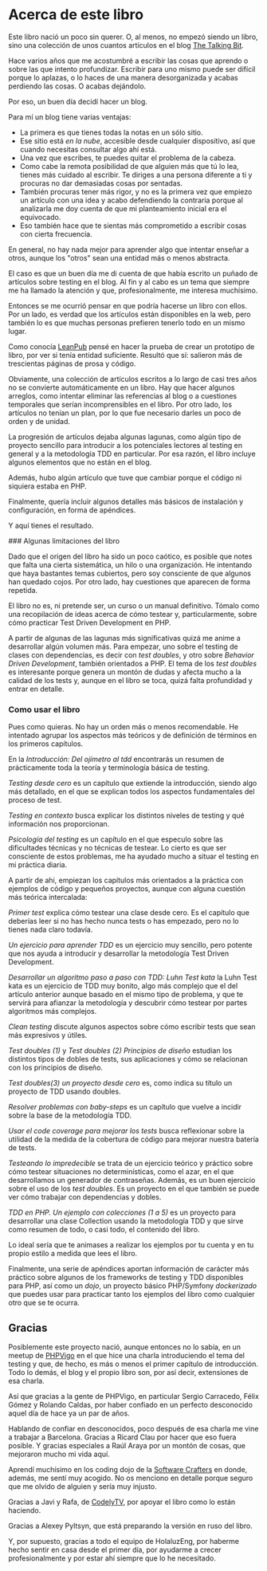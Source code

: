 # Acerca de este libro

Este libro nació un poco sin querer. O, al menos, no empezó siendo un libro, sino una colección de unos cuantos artículos en el blog [The Talking Bit](https://franiglesias.github.io).

Hace varios años que me acostumbré a escribir las cosas que aprendo o sobre las que intento profundizar. Escribir para uno mismo puede ser difícil porque lo aplazas, o lo haces de una manera desorganizada y acabas perdiendo las cosas. O acabas dejándolo.

Por eso, un buen día decidí hacer un blog. 

Para mí un blog tiene varias ventajas:

* La primera es que tienes todas la notas en un sólo sitio.
* Ese sitio está *en la nube*, accesible desde cualquier dispositivo, así que cuando necesitas consultar algo ahí está.
* Una vez que escribes, te puedes quitar el problema de la cabeza.
* Como cabe la remota posibilidad de que alguien más que tú lo lea, tienes más cuidado al escribir. Te diriges a una persona diferente a ti y procuras no dar demasiadas cosas por sentadas.
* También procuras tener más rigor, y no es la primera vez que empiezo un artículo con una idea y acabo defendiendo la contraria porque al analizarla me doy cuenta de que mi planteamiento inicial era el equivocado.
* Eso también hace que te sientas más comprometido a escribir cosas con cierta frecuencia.

En general, no hay nada mejor para aprender algo que intentar enseñar a otros, aunque los "otros" sean una entidad más o menos abstracta.

El caso es que un buen día me di cuenta de que había escrito un puñado de artículos sobre testing en el blog. Al fin y al cabo es un tema que siempre me ha llamado la atención y que, profesionalmente, me interesa muchísimo.

Entonces se me ocurrió pensar en que podría hacerse un libro con ellos. Por un lado, es verdad que los artículos están disponibles en la web, pero también lo es que muchas personas prefieren tenerlo todo en un mismo lugar.

Como conocía [LeanPub](https://leanpub.com) pensé en hacer la prueba de crear un prototipo de libro, por ver si tenía entidad suficiente. Resultó que sí: salieron más de trescientas páginas de prosa y código.

Obviamente, una colección de artículos escritos a lo largo de casi tres años no se convierte automáticamente en un libro. Hay que hacer algunos arreglos, como intentar eliminar las referencias al blog o a cuestiones temporales que serían incomprensibles en el libro. Por otro lado, los artículos no tenían un plan, por lo que fue necesario darles un poco de orden y de unidad.

La progresión de artículos dejaba algunas lagunas, como algún tipo de proyecto sencillo para introducir a los potenciales lectores al testing en general y a la metodología TDD en particular. Por esa razón, el libro incluye algunos elementos que no están en el blog.

Además, hubo algún artículo que tuve que cambiar porque el código ni siquiera estaba en PHP.

Finalmente, quería incluir algunos detalles más básicos de instalación y configuración, en forma de apéndices.

Y aquí tienes el resultado.

### Algunas limitaciones del libro

Dado que el origen del libro ha sido un poco caótico, es posible que notes que falta una cierta sistemática, un hilo o una organización. He intentando que haya bastantes temas cubiertos, pero soy consciente de que algunos han quedado cojos. Por otro lado, hay cuestiones que aparecen de forma repetida.

El libro no es, ni pretende ser, un curso o un manual definitivo. Tómalo como una recopilación de ideas acerca de cómo testear y, particularmente, sobre cómo practicar Test Driven Development en PHP.

A partir de algunas de las lagunas más significativas quizá me anime a desarrollar algún volumen más. Para empezar, uno sobre el testing de clases con dependencias, es decir con *test doubles*, y otro sobre *Behavior Driven Development*, también orientados a PHP. El tema de los *test doubles* es interesante porque genera un montón de dudas y afecta mucho a la calidad de los tests y, aunque en el libro se toca, quizá falta profundidad y entrar en detalle.

### Como usar el libro

Pues como quieras. No hay un orden más o menos recomendable. He intentado agrupar los aspectos más teóricos y de definición de términos en los primeros capítulos. 

En la *Introducción: Del ojímetro al tdd* encontrarás un resumen de prácticamente toda la teoría y terminología básica de testing.

*Testing desde cero* es un capítulo que extiende la introducción, siendo algo más detallado, en el que se explican todos los aspectos fundamentales del proceso de test.

*Testing en contexto* busca explicar los distintos niveles de testing y qué información nos proporcionan.

*Psicología del testing* es un capítulo en el que especulo sobre las dificultades técnicas y no técnicas de testear. Lo cierto es que ser consciente de estos problemas, me ha ayudado mucho a situar el testing en mi práctica diaria. 

A partir de ahi, empiezan los capítulos más orientados a la práctica con ejemplos de código y pequeños proyectos, aunque con alguna cuestión más teórica intercalada:

*Primer test* explica cómo testear una clase desde cero. Es el capítulo que deberías leer si no has hecho nunca tests o has empezado, pero no lo tienes nada claro todavía.

*Un ejercicio para aprender TDD* es un ejercicio muy sencillo, pero potente que nos ayuda a introducir y desarrollar la metodología Test Driven Development.

*Desarrollar un algoritmo paso a paso con TDD: Luhn Test kata* la Luhn Test kata es un ejercicio de TDD muy bonito, algo más complejo que el del artículo anterior aunque basado en el mismo tipo de problema, y que te servirá para afianzar la metodología y descubrir cómo testear por partes algoritmos más complejos.

*Clean testing* discute algunos aspectos sobre cómo escribir tests que sean más expresivos y útiles.

*Test doubles (1)* y *Test doubles (2) Principios de diseño* estudian los distintos tipos de dobles de tests, sus aplicaciones y cómo se relacionan con los principios de diseño.

*Test doubles(3) un proyecto desde cero* es, como indica su título un proyecto de TDD usando doubles.

*Resolver problemas con baby-steps* es un capítulo que vuelve a incidir sobre la base de la metodología TDD.

*Usar el code coverage para mejorar los tests* busca reflexionar sobre la utilidad de la medida de la cobertura de código para mejorar nuestra batería de tests.

*Testeando lo impredecible* se trata de un ejercicio teórico y práctico sobre cómo testear situaciones no determinísticas, como el azar, en el que desarrollamos un generador de contraseñas. Además, es un buen ejercicio sobre el uso de los *test doubles*. Es un proyecto en el que también se puede ver cómo trabajar con dependencias y dobles.

*TDD en PHP. Un ejemplo con colecciones (1 a 5)* es un proyecto para desarrollar una clase Collection usando la metodología TDD y que sirve como resumen de todo, o casi todo, el contenido del libro.

Lo ideal sería que te animases a realizar los ejemplos por tu cuenta y en tu propio estilo a medida que lees el libro.

Finalmente, una serie de apéndices aportan información de carácter más práctico sobre algunos de los frameworks de testing y TDD disponibles para PHP, así como un *dojo*, un proyecto básico PHP/Symfony *dockerizado* que puedes usar para practicar tanto los ejemplos del libro como cualquier otro que se te ocurra.

## Gracias

Posiblemente este proyecto nació, aunque entonces no lo sabía, en un meetup de [PHPVigo](https://vigotech.org) en el que hice una charla introduciendo el tema del testing y que, de hecho, es más o menos el primer capítulo de introducción. Todo lo demás, el blog y el propio libro son, por así decir, extensiones de esa charla.

Así que gracias a la gente de PHPVigo, en particular Sergio Carracedo, Félix Gómez y Rolando Caldas, por haber confiado en un perfecto desconocido aquel día de hace ya un par de años.

Hablando de confiar en desconocidos, poco después de esa charla me vine a trabajar a Barcelona. Gracias a Ricard Clau por hacer que eso fuera posible. Y gracias especiales a Raúl Araya por un montón de cosas, que mejoraron mucho mi vida aquí.

Aprendí muchísimo en los coding dojo de la [Software Crafters](https://www.meetup.com/es-ES/Software-Crafters-Barcelona/) en donde, además, me sentí muy acogido. No os menciono en detalle porque seguro que me olvido de alguien y sería muy injusto.

Gracias a Javi y Rafa, de [CodelyTV](https://codely.tv), por apoyar el libro como lo están haciendo. 

Gracias a Alexey Pyltsyn, que está preparando la versión en ruso del libro.

Y, por supuesto, gracias a todo el equipo de HolaluzEng, por haberme hecho sentir en casa desde el primer día, por ayudarme a crecer profesionalmente y por estar ahí siempre que lo he necesitado.
